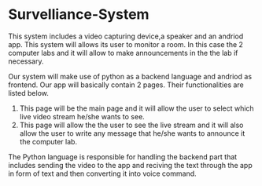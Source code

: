 # Survelliance-System
This system includes a video capturing device,a speaker and an andriod app. This system will allows its user to monitor 
a room. In this case the 2 computer labs and it will allow to make announcements in the the lab if necessary.

Our system will make use of python as a backend language and andriod as frontend. Our app will basically contain 2 pages.
Their functionalities are listed below.

1. This page will be the main page and it will allow the user to select which live video stream he/she wants to see.
2. This page will allow the the user to see the live stream and it will also allow the user to write any message that 
   he/she wants to announce it the computer lab.
   
The Python language is responsible for handling the backend part that includes sending the video to the app and reciving the text through the app in form of text and then converting it into voice command.

